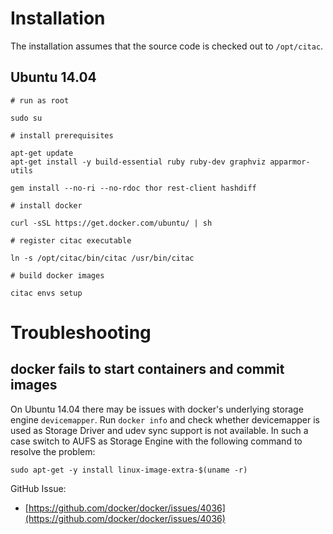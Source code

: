 # Installation

The installation assumes that the source code is checked out to `/opt/citac`.

## Ubuntu 14.04

    # run as root

    sudo su

    # install prerequisites

    apt-get update
    apt-get install -y build-essential ruby ruby-dev graphviz apparmor-utils

    gem install --no-ri --no-rdoc thor rest-client hashdiff

    # install docker

    curl -sSL https://get.docker.com/ubuntu/ | sh

    # register citac executable

    ln -s /opt/citac/bin/citac /usr/bin/citac

    # build docker images

    citac envs setup

# Troubleshooting

## docker fails to start containers and commit images

On Ubuntu 14.04 there may be issues with docker's underlying storage engine `devicemapper`.
Run `docker info` and check whether devicemapper is used as Storage Driver and udev sync support
is not available. In such a case switch to AUFS as Storage Engine with the following command
to resolve the problem:

    sudo apt-get -y install linux-image-extra-$(uname -r)

GitHub Issue:

 * [https://github.com/docker/docker/issues/4036](https://github.com/docker/docker/issues/4036)


